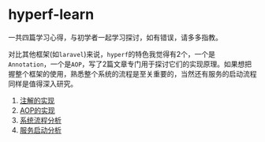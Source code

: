 # hyperf-learn

一共四篇学习心得，与初学者一起学习探讨，如有错误，请多多指教。

对比其他框架(如`laravel`)来说，`hyperf`的特色我觉得有2个，一个是`Annotation`，一个是`AOP`，写了2篇文章专门用于探讨它们的实现原理。如果想把握整个框架的使用，熟悉整个系统的流程是至关重要的，当然还有服务的启动流程同样是值得深入研究。

1. [注解的实现](./注解的实现.md)
2. [AOP的实现](./AOP的实现.md)
3. [系统流程分析](./系统流程分析.md)
4. [服务启动分析](./服务启动分析.md)



